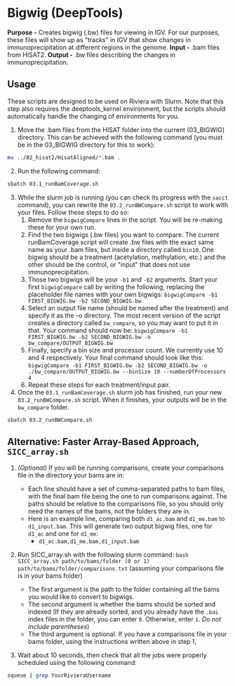 ﻿# Bigwig (DeepTools)
**Purpose -** Creates bigwig (.bw) files for viewing in IGV. For our purposes, these files will show up as "tracks" in IGV that show changes in immunoprecipitation at different regions in the genome.
**Input -** .bam files from HISAT2.
**Output -** .bw files describing the changes in immunoprecipitation.

## Usage
These scripts are designed to be used on Riviera with Slurm. Note that this step also requires the deeptools_kernel environment, but the scripts should automatically handle the changing of environments for you.

1. Move the .bam files from the HISAT folder into the current (03_BIGWIG) directory. This can be achieved with the following command (you must be in the 03_BIGWIG directory for this to work):
``` bash
mv ../02_hisat2/HisatAligned/*.bam .
```
2. Run the following command:
``` bash
sbatch 03.1_runBamCoverage.sh
```
3. While the slurm job is running (you can check its progress with the `sacct` command), you can rewrite the `03.2_runBWCompare.sh` script to work with your files. Follow these steps to do so:
	1. Remove the `bigwigCompare` lines in the script. You will be re-making these for your own run.
	2. Find the two bigwigs (.bw files) you want to compare. The current runBamCoverage script will create .bw files with the exact same name as your .bam files, but inside a directory called `bin10`. One bigwig should be a treatment (acetylation, methylation, etc.) and the other should be the control, or "input" that does not use immunoprecipitation.
	3. Those two bigwigs will be your `-b1` and `-b2` arguments. Start your first `bigwigCompare` call by writing the following, replacing the placeholder file names with your own bigwigs:
		`bigwigCompare -b1 FIRST_BIGWIG.bw -b2 SECOND_BIGWIG.bw`
	4. Select an output file name (should be named after the treatment) and specify it as the -o directory. The most recent version of the script creates a directory called `bw_compare`, so you may want to put it in that. Your command should now be:
		`bigwigCompare -b1 FIRST_BIGWIG.bw -b2 SECOND_BIGWIG.bw -o bw_compare/OUTPUT_BIGWIG.bw`
	5. Finally, specify a bin size and processor count. We currently use 10 and 4 respectively. Your final command should look like this:
		`bigwigCompare -b1 FIRST_BIGWIG.bw -b2 SECOND_BIGWIG.bw -o ./bw_compare/OUTPUT_BIGWIG.bw --binSize 10 --numberOfProcessors 4`
	6. Repeat these steps for each treatment/input pair.
4. Once the `03.1_runBamCoverage.sh` slurm job has finished, run your new `03.2_runBWCompare.sh` script. When it finishes, your outputs will be in the `bw_compare` folder.
``` bash
sbatch 03.2_runBWCompare.sh
```

## Alternative: Faster Array-Based Approach, `SICC_array.sh`
1. *(Optional)* If you will be running comparisons, create your comparisons file in the directory your bams are in:
	- Each line should have a set of comma-separated paths to bam files, with the final bam file being the one to run comparisons against. The paths should be relative to the comparisons file, so you should only need the names of the bams, not the folders they are in.
	- Here is an example line, comparing both `d1_ac.bam` and `d1_me.bam` to `d1_input.bam`. This will generate two output bigwig files, one for `d1_ac` and one for `d1_me`:
		- `d1_ac.bam,d1_me.bam,d1_input.bam`

2. Run SICC_array.sh with the following slurm command: `bash SICC_array.sh path/to/bams/folder (0 or 1) path/to/bams/folder/comparisons.txt` (assuming your comparisons file is in your bams folder)
	- The first argument is the path to the folder containing all the bams you would like to convert to bigwigs.
	- The second argument is whether the bams should be sorted and indexed (If they are already sorted, and you already have the `.bai` index files in the folder, you can enter `0`. Otherwise, enter `1`. *Do not include parentheses*)
	- The third argument is optional. If you have a comparisons file in your bams folder, using the instructions written above in step 1, 

3. Wait about 10 seconds, then check that all the jobs were properly scheduled using the following command:
``` bash
squeue | grep YourRivieraUsername
```

